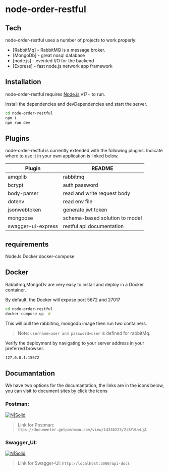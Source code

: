 # node-order-restful

## Tech

node-order-restful uses a number of projects to work properly:

- [RabbitMq] - RabbitMQ is a message broker.
- [MongoDb] - great nosql database
- [node.js] - evented I/O for the backend
- [Express] - fast node.js network app framework 


## Installation

node-order-restful requires [Node.js](https://nodejs.org/) v17+ to run.

Install the dependencies and devDependencies and start the server.

```sh
cd node-order-restful
npm i
npm run dev
```

## Plugins

node-order-restful is currently extended with the following plugins.
Indicate where to use it in your own application is linked below.

| Plugin | README |
| ------ | ------ |
| amqplib| rabbitmq|
| bcrypt| auth password |
| body-parser | read and write request body |
| dotenv | read env file |
| jsonwebtoken | generate jwt token |
| mongoose | schema-based solution to model |
| swagger-ui-express| restful api documentation|

## requirements
NodeJs
Docker
docker-compose

## Docker

Rabbitmq,MongoDv are very easy to install and deploy in a Docker container.

By default, the Docker will expose port 5672 and 27017

```sh
cd node-order-restful
docker-compose up -d
```

This will pull the rabbitmq, mongodb image then run two containers.


> Note: `username=user and password=user` is defined for rabbitMq.

Verify the deployment by navigating to your server address in
your preferred browser.

```sh
127.0.0.1:15672
```
## Documantation
We have two options for the documantation, the links are in the icons below, you can visit to document sites by click the icons

### Postman: 
[![N|Solid](https://www.svgrepo.com/show/306590/postman.svg)](https://documenter.getpostman.com/view/14336225/2s8YzUwLjA) 
> Link for Postman: `ttps://documenter.getpostman.com/view/14336225/2s8YzUwLjA`
### Swagger_UI:
[![N|Solid](https://www.svgrepo.com/show/374111/swagger.svg)](http://localhost:3000/api-docs/) 
> Link for Swagger-Ui: `http://localhost:3000/api-docs`